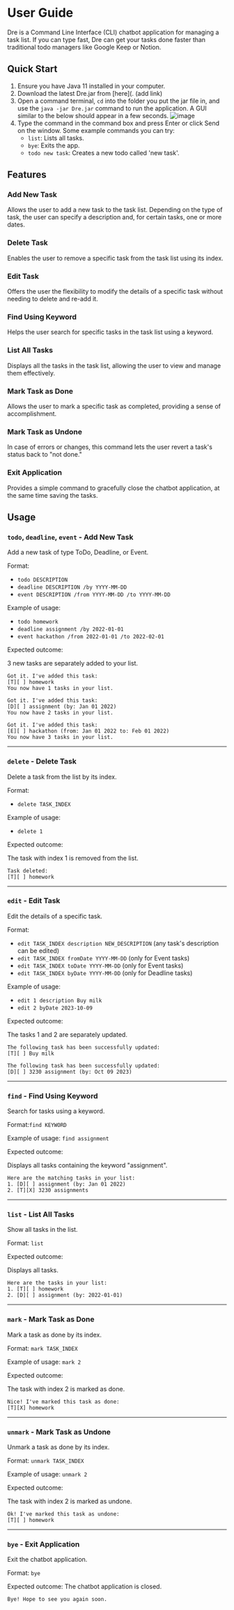 
# User Guide

Dre is a Command Line Interface (CLI) chatbot application for managing a task list. If you can type fast, Dre can get your tasks done faster than traditional todo managers like Google Keep or Notion.

## Quick Start

1. Ensure you have Java 11 installed in your computer. 
2. Download the latest Dre.jar from [here](. (add link)
3. Open a command terminal, `cd` into the folder you put the jar file in, and use the `java -jar Dre.jar` command to run the application. A GUI similar to the below should appear in a few seconds.
![image](Ui.png)
4. Type the command in the command box and press Enter or click Send on the window.
Some example commands you can try:
   - `list`: Lists all tasks.
   - `bye`: Exits the app.
   - `todo new task`: Creates a new todo called 'new task'.

## Features

### Add New Task

Allows the user to add a new task to the task list. Depending on the type of task, the user can specify a description and, for certain tasks, one or more dates.

### Delete Task

Enables the user to remove a specific task from the task list using its index.

### Edit Task

Offers the user the flexibility to modify the details of a specific task without needing to delete and re-add it.

### Find Using Keyword

Helps the user search for specific tasks in the task list using a keyword.

### List All Tasks

Displays all the tasks in the task list, allowing the user to view and manage them effectively.

### Mark Task as Done

Allows the user to mark a specific task as completed, providing a sense of accomplishment.

### Mark Task as Undone

In case of errors or changes, this command lets the user revert a task's status back to "not done."

### Exit Application

Provides a simple command to gracefully close the chatbot application, at the same time saving the tasks.

## Usage

### `todo`, `deadline`, `event` - Add New Task

Add a new task of type ToDo, Deadline, or Event.

Format:

- `todo DESCRIPTION`
- `deadline DESCRIPTION /by YYYY-MM-DD`
- `event DESCRIPTION /from YYYY-MM-DD /to YYYY-MM-DD`

Example of usage:

- `todo homework`  
- `deadline assignment /by 2022-01-01`  
- `event hackathon /from 2022-01-01 /to 2022-02-01`

Expected outcome:

3 new tasks are separately added to your list.

```
Got it. I've added this task:
[T][ ] homework
You now have 1 tasks in your list.

Got it. I've added this task:
[D][ ] assignment (by: Jan 01 2022)
You now have 2 tasks in your list.

Got it. I've added this task:
[E][ ] hackathon (from: Jan 01 2022 to: Feb 01 2022)
You now have 3 tasks in your list.
```

---

### `delete` - Delete Task

Delete a task from the list by its index.

Format:

- `delete TASK_INDEX`

Example of usage:

- `delete 1`

Expected outcome:

The task with index 1 is removed from the list.

```
Task deleted: 
[T][ ] homework
```

---

### `edit` - Edit Task

Edit the details of a specific task.

Format:

- `edit TASK_INDEX description NEW_DESCRIPTION` (any task's description can be edited)
- `edit TASK_INDEX fromDate YYYY-MM-DD` (only for Event tasks)
- `edit TASK_INDEX toDate YYYY-MM-DD` (only for Event tasks)
- `edit TASK_INDEX byDate YYYY-MM-DD` (only for Deadline tasks)

Example of usage:

- `edit 1 description Buy milk`
- `edit 2 byDate 2023-10-09`

Expected outcome:

The tasks 1 and 2 are separately updated.

```
The following task has been successfully updated:
[T][ ] Buy milk

The following task has been successfully updated:
[D][ ] 3230 assignment (by: Oct 09 2023)
```

---

### `find` - Find Using Keyword

Search for tasks using a keyword.

Format:`find KEYWORD`

Example of usage:
`find assignment`

Expected outcome:

Displays all tasks containing the keyword "assignment".

```
Here are the matching tasks in your list:
1. [D][ ] assignment (by: Jan 01 2022)
2. [T][X] 3230 assignments
```

---

### `list` - List All Tasks

Show all tasks in the list.

Format: `list`

Expected outcome:

Displays all tasks.

```
Here are the tasks in your list:
1. [T][ ] homework
2. [D][ ] assignment (by: 2022-01-01)
```

---

### `mark` - Mark Task as Done

Mark a task as done by its index.

Format:
`mark TASK_INDEX`

Example of usage:
`mark 2`

Expected outcome:

The task with index 2 is marked as done.

```
Nice! I've marked this task as done:
[T][X] homework
```

---

### `unmark` - Mark Task as Undone

Unmark a task as done by its index.

Format: `unmark TASK_INDEX`

Example of usage: `unmark 2`

Expected outcome:

The task with index 2 is marked as undone.

```
Ok! I've marked this task as undone:
[T][ ] homework
```

---

### `bye` - Exit Application

Exit the chatbot application.

Format: `bye`

Expected outcome:
The chatbot application is closed.

```
Bye! Hope to see you again soon.
```

